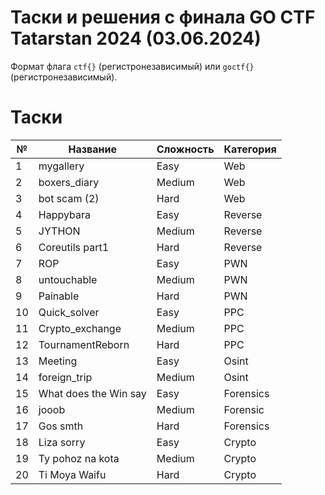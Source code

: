 # Таски и решения с финала GO CTF Tatarstan 2024 (03.06.2024) 
Формат флага `ctf{}` (регистронезависимый) или `goctf{}` (регистронезависимый).

# Таски
| № | Название | Сложность | Категория |
|---|---|---|---|
| 1 | mygallery | Easy | Web |
| 2 | boxers_diary | Medium | Web |
| 3 | bot scam (2) | Hard | Web |
| 4 | Happybara | Easy | Reverse |
| 5 | JYTHON | Medium | Reverse |
| 6 | Coreutils part1 | Hard | Reverse |
| 7 | ROP | Easy | PWN |
| 8 | untouchable | Medium | PWN |
| 9 | Painable | Hard | PWN |
| 10 | Quick_solver | Easy | PPC |
| 11 | Crypto_exchange | Medium | PPC |
| 12 | TournamentReborn | Hard | PPC |
| 13 | Meeting | Easy | Osint |
| 14 | foreign_trip | Medium | Osint |
| 15 | What does the Win say | Easy | Forensics |
| 16 | jooob | Medium | Forensic |
| 17 | Gos smth | Hard | Forensics |
| 18 | Liza sorry | Easy | Crypto |
| 19 | Ty pohoz na kota | Medium | Crypto |
| 20 | Ti Moya Waifu | Hard | Crypto |

